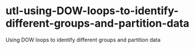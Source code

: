 # utl-using-DOW-loops-to-identify-different-groups-and-partition-data
Using DOW loops to identify different groups and partition data
